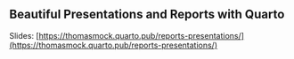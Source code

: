 ## Beautiful Presentations and Reports with Quarto

Slides: [https://thomasmock.quarto.pub/reports-presentations/](https://thomasmock.quarto.pub/reports-presentations/)

